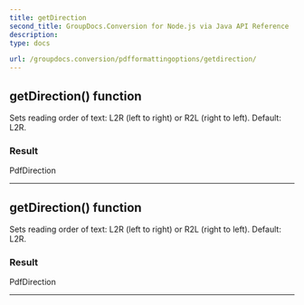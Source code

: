 ```yaml
---
title: getDirection
second_title: GroupDocs.Conversion for Node.js via Java API Reference
description: 
type: docs

url: /groupdocs.conversion/pdfformattingoptions/getdirection/
---
```


## getDirection()  function

 Sets reading order of text: L2R (left to right) or R2L (right to left). Default: L2R.
 

### Result
PdfDirection


---


## getDirection()  function

 Sets reading order of text: L2R (left to right) or R2L (right to left). Default: L2R.
 

### Result
PdfDirection


---


